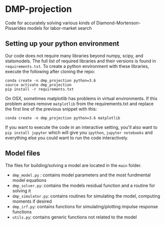 # DMP-projection
Code for accurately solving various kinds of Diamond-Mortenson-Pissarides models for labor-market search

## Setting up your python environment
Our code does not require many libraries beyond numpy, scipy, and statsmodels. The full list of required libraries and their versions is found in `requirements.txt`. To create a python environment with these libraries, execute the following after cloning the repo:

    conda create -n dmp_projection python=3.6
    source activate dmp_projection
    pip install -r requirements.txt

On OSX, sometimes matplotlib has problems in virtual environments. If this problem arises remove `matplotlib` from the requirements.txt and replace the first line of the previous snippet with this:

    conda create -n dmp_projection python=3.6 matplotlib

If you want to execute the code in an interactive setting, you'll also want to `pip install jupyter` which will give you `ipython`, `jupyter notebooks` and everything else you could want to run the code interactively. 


## Model files
The files for building/solving a model are located in the `main` folder. 

  - `dmp_model.py` : contains model parameters and the most fundmental model equations
  - `dmp_solver.py`: contains the models residual function and a routine for solving it
  - `dmp_simulator.py`: contains routines for simulating the model, computing moments if desired
  - `dmp_irf.py`: contains functions for simulating/plotting impulse response functions
  - `utils.py`: contains generic functions not related to the model


